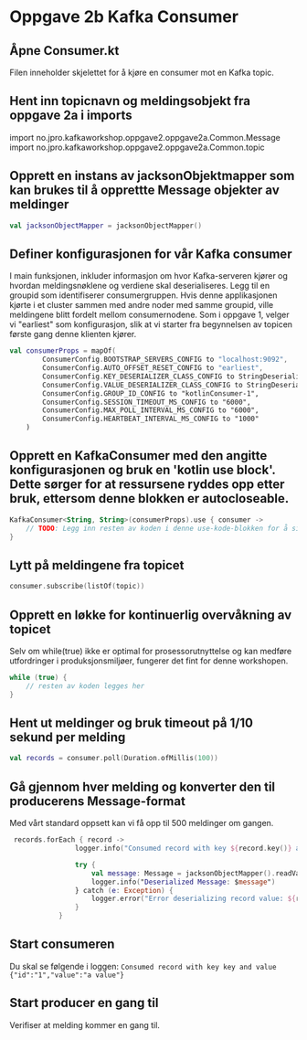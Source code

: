 # Oppgave 2b Kafka Consumer

## Åpne Consumer.kt
Filen inneholder skjelettet for å kjøre en consumer mot en Kafka topic.

## Hent inn topicnavn og meldingsobjekt fra oppgave 2a i imports
import no.jpro.kafkaworkshop.oppgave2.oppgave2a.Common.Message
import no.jpro.kafkaworkshop.oppgave2.oppgave2a.Common.topic

## Opprett en instans av jacksonObjektmapper som kan brukes til å opprettte Message objekter av meldinger
```kotlin
val jacksonObjectMapper = jacksonObjectMapper()
```

## Definer konfigurasjonen for vår Kafka consumer
I main funksjonen, inkluder informasjon om hvor Kafka-serveren kjører og hvordan meldingsnøklene og verdiene skal deserialiseres.
Legg til en groupid som identifiserer consumergruppen. Hvis denne applikasjonen kjørte i et cluster sammen med andre noder med samme groupid, ville meldingene blitt fordelt mellom consumernodene.
Som i oppgave 1, velger vi "earliest" som konfigurasjon, slik at vi starter fra begynnelsen av topicen første gang denne klienten kjører.
```kotlin
val consumerProps = mapOf(
        ConsumerConfig.BOOTSTRAP_SERVERS_CONFIG to "localhost:9092",
        ConsumerConfig.AUTO_OFFSET_RESET_CONFIG to "earliest",
        ConsumerConfig.KEY_DESERIALIZER_CLASS_CONFIG to StringDeserializer::class.java.name,
        ConsumerConfig.VALUE_DESERIALIZER_CLASS_CONFIG to StringDeserializer::class.java.name, // Note: Changed this from StringSerializer to StringDeserializer
        ConsumerConfig.GROUP_ID_CONFIG to "kotlinConsumer-1",
        ConsumerConfig.SESSION_TIMEOUT_MS_CONFIG to "6000",
        ConsumerConfig.MAX_POLL_INTERVAL_MS_CONFIG to "6000",
        ConsumerConfig.HEARTBEAT_INTERVAL_MS_CONFIG to "1000"
    )
```

## Opprett en KafkaConsumer med den angitte konfigurasjonen og bruk en 'kotlin use block'. Dette sørger for at ressursene ryddes opp etter bruk, ettersom denne blokken er autocloseable.
```kotlin
KafkaConsumer<String, String>(consumerProps).use { consumer ->
    // TODO: Legg inn resten av koden i denne use-kode-blokken for å sikre at ressurser lukkes automatisk
}
```

## Lytt på meldingene fra topicet
```kotlin
consumer.subscribe(listOf(topic))
```

## Opprett en løkke for kontinuerlig overvåkning av topicet
Selv om while(true) ikke er optimal for prosessorutnyttelse og kan medføre utfordringer i produksjonsmiljøer, fungerer det fint for denne workshopen.
```kotlin
while (true) {
    // resten av koden legges her
}
```

## Hent ut meldinger og bruk timeout på 1/10 sekund per melding
```kotlin
val records = consumer.poll(Duration.ofMillis(100))
```


## Gå gjennom hver melding og konverter den til producerens Message-format
Med vårt standard oppsett kan vi få opp til 500 meldinger om gangen.
```kotlin
 records.forEach { record ->
                logger.info("Consumed record with key ${record.key()} and value ${record.value()}")

                try {
                    val message: Message = jacksonObjectMapper().readValue(record.value(), Message::class.java)
                    logger.info("Deserialized Message: $message")
                } catch (e: Exception) {
                    logger.error("Error deserializing record value: ${record.value()}", e)
                }
            }
```

## Start consumeren
Du skal se følgende i loggen:
```Consumed record with key key and value {"id":"1","value":"a value"}```

## Start producer en gang til 
Verifiser at melding kommer en gang til.
    

